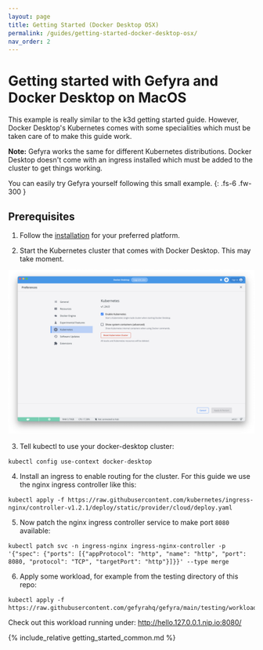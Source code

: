 ```yaml
---
layout: page
title: Getting Started (Docker Desktop OSX)
permalink: /guides/getting-started-docker-desktop-osx/
nav_order: 2
---
```

# Getting started with Gefyra and Docker Desktop on MacOS
This example is really similar to the k3d getting started guide.
However, Docker Desktop's Kubernetes comes with some specialities
which must be taken care of to make this guide work.

**Note:** Gefyra works the same for different Kubernetes distributions.
Docker Desktop doesn't come with an ingress installed which must
be added to the cluster to get things working.

You can easily try Gefyra yourself following this small example.
{: .fs-6 .fw-300 }

## Prerequisites
1. Follow the [installation](https://gefyra.dev/installation) for your preferred platform.

2. Start the Kubernetes cluster that comes with Docker Desktop. This may take moment.

<div align="center">
 <img src="/assets/images/getting_started_docker_desktop_kubernetes.png" alt="docker desktop kubernetes settings"/>
</div>

3. Tell kubectl to use your docker-desktop cluster:
```shell
kubectl config use-context docker-desktop
```
4. Install an ingress to enable routing for the cluster. For this guide we use the nginx
ingress controller like this:
```shell
kubectl apply -f https://raw.githubusercontent.com/kubernetes/ingress-nginx/controller-v1.2.1/deploy/static/provider/cloud/deploy.yaml
```
5. Now patch the nginx ingress controller service to make port `8080` available:
```shell
kubectl patch svc -n ingress-nginx ingress-nginx-controller -p '{"spec": {"ports": [{"appProtocol": "http", "name": "http", "port": 8080, "protocol": "TCP", "targetPort": "http"}]}}' --type merge
```
6. Apply some workload, for example from the testing directory of this repo:  
```shell
kubectl apply -f https://raw.githubusercontent.com/gefyrahq/gefyra/main/testing/workloads/hello_dd.yaml
```
Check out this workload running under: http://hello.127.0.0.1.nip.io:8080/    


{% include_relative getting_started_common.md %}
